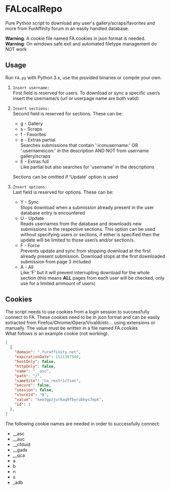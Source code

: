 # FALocalRepo
Pure Python script to download any user's gallery/scraps/favorites and more from FurAffinity forum in an easily handled database.

**Warning**: A cookie file named FA.cookies in json format is needed.<br>
**Warning**: On windows safe exit and automated filetype management do NOT work

## Usage
Run `FA.py` with Python 3.x, use the provided binaries or compile your own.

1. `Insert username: `<br>
First field is reserved for users. To download or sync a specific user/s insert the username/s (url or userpage name are both valid)

2. `Insert sections: `<br>
Second field is reserved for sections. These can be:
    * g - Gallery
    * s - Scraps
    * f - Favorites
    * e - Extras partial<br>
    Searches submissions that contain ':iconusername:' OR ':usernameicon:' in the description AND NOT from username gallery/scraps
    * E - Extras full<br>
    Like partial but also searches for 'username' in the descriptions

    Sections can be omitted if 'Update' option is used

3. `Insert options: `<br>
Last field is reserved for options. These can be:
    * Y - Sync<br>
    Stops download when a submission already present in the user database entry is encountered
    * U - Update<br>
    Reads usernames from the database and downloads new submissions in the respective sections. This option can be used without specifying users or sections, if either is specified then the update will be limited to those user/s and/or section/s.
    * F - Force<br>
    Prevents update and sync from stopping download at the first already present submission. Download stops at the first downloaded submission from page 3 included
    * A - All<br>
    Like 'F' but it will prevent interrupting download for the whole section (this means **ALL** pages from each user will be checked, only use for a limited ammount of users)

## Cookies
The script needs to use cookies from a login session to successfully connect to FA. These cookies need to be in json format and can be easily extracted from Firefox/Chrome/Opera/Vivaldi/etc... using extensions or  manually. The value must be written in a file named FA.cookies<br>
What follows is an example cookie (not working).
```json
[
  {
    "domain": ".furaffinity.net",
    "expirationDate": 1511387940,
    "hostOnly": false,
    "httpOnly": false,
    "name": "__asc",
    "path": "/",
    "sameSite": "no_restriction",
    "secure": false,
    "session": false,
    "storeId": "0",
    "value": "kee3gpzjurkaq9fbyrubhys7epk",
    "id": 1
  },
]
```
The following cookie names are needed in order to successfully connect:
* \_\_asc
* \_\_auc
* \_\_cfduid
* \_\_gads
* \_\_qca
* a
* b
* n
* s
* \_adb
